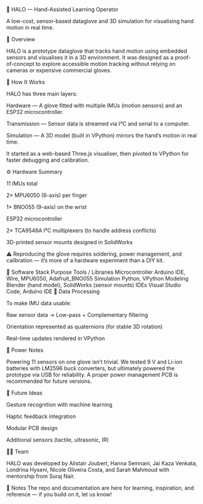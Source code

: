 🧤 HALO — Hand-Assisted Learning Operator

A low-cost, sensor-based dataglove and 3D simulation for visualising hand motion in real time.

👋 Overview

HALO is a prototype dataglove that tracks hand motion using embedded sensors and visualises it in a 3D environment.
It was designed as a proof-of-concept to explore accessible motion tracking without relying on cameras or expensive commercial gloves.

🧩 How It Works

HALO has three main layers:

Hardware — A glove fitted with multiple IMUs (motion sensors) and an ESP32 microcontroller.

Transmission — Sensor data is streamed via I²C and serial to a computer.

Simulation — A 3D model (built in VPython) mirrors the hand’s motion in real time.

It started as a web-based Three.js visualiser, then pivoted to VPython for faster debugging and calibration.

⚙️ Hardware Summary

11 IMUs total

2× MPU6050 (6-axis) per finger

1× BNO055 (9-axis) on the wrist

ESP32 microcontroller

2× TCA9548A I²C multiplexers (to handle address conflicts)

3D-printed sensor mounts designed in SolidWorks

⚠️ Reproducing the glove requires soldering, power management, and calibration — it’s more of a hardware experiment than a DIY kit.

🧠 Software Stack
Purpose	Tools / Libraries
Microcontroller	Arduino IDE, Wire, MPU6050, Adafruit_BNO055
Simulation	Python, VPython
Modeling	Blender (hand model), SolidWorks (sensor mounts)
IDEs	Visual Studio Code, Arduino IDE
🧰 Data Processing

To make IMU data usable:

Raw sensor data → Low-pass + Complementary filtering

Orientation represented as quaternions (for stable 3D rotation)

Real-time updates rendered in VPython

🔋 Power Notes

Powering 11 sensors on one glove isn’t trivial.
We tested 9 V and Li-ion batteries with LM2596 buck converters, but ultimately powered the prototype via USB for reliability.
A proper power management PCB is recommended for future versions.

🚀 Future Ideas

Gesture recognition with machine learning

Haptic feedback integration

Modular PCB design

Additional sensors (tactile, ultrasonic, IR)

🧑‍💻 Team

HALO was developed by
Alistair Joubert, Hanna Semnani, Jai Kaza Venkata, Londrina Hyseni, Nicole Oliveira Costa, and Sarah Mahmoud
with mentorship from Suraj Nair.

💬 Notes
The repo and documentation are here for learning, inspiration, and reference — if you build on it, let us know!
